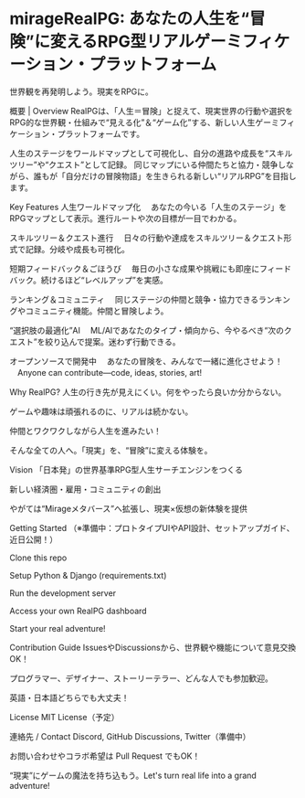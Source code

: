 # mirageRealPG: あなたの人生を“冒険”に変えるRPG型リアルゲーミフィケーション・プラットフォーム
世界観を再発明しよう。現実をRPGに。

概要 | Overview
RealPGは、「人生＝冒険」と捉えて、現実世界の行動や選択をRPG的な世界観・仕組みで“見える化”＆“ゲーム化”する、新しい人生ゲーミフィケーション・プラットフォームです。

人生のステージをワールドマップとして可視化し、自分の進路や成長を“スキルツリー”や“クエスト”として記録。
同じマップにいる仲間たちと協力・競争しながら、誰もが「自分だけの冒険物語」を生きられる新しい“リアルRPG”を目指します。

Key Features
人生ワールドマップ化
　あなたの今いる「人生のステージ」をRPGマップとして表示。進行ルートや次の目標が一目でわかる。

スキルツリー＆クエスト進行
　日々の行動や達成をスキルツリー＆クエスト形式で記録。分岐や成長も可視化。

短期フィードバック＆ごほうび
　毎日の小さな成果や挑戦にも即座にフィードバック。続けるほど“レベルアップ”を実感。

ランキング＆コミュニティ
　同じステージの仲間と競争・協力できるランキングやコミュニティ機能。仲間と冒険しよう。

“選択肢の最適化”AI
　ML/AIであなたのタイプ・傾向から、今やるべき“次のクエスト”を絞り込んで提案。迷わず行動できる。

オープンソースで開発中
　あなたの冒険を、みんなで一緒に進化させよう！
　Anyone can contribute—code, ideas, stories, art!

Why RealPG?
人生の行き先が見えにくい。何をやったら良いか分からない。

ゲームや趣味は頑張れるのに、リアルは続かない。

仲間とワクワクしながら人生を進みたい！

そんな全ての人へ。「現実」を、“冒険”に変える体験を。

Vision
「日本発」の世界基準RPG型人生サーチエンジンをつくる

新しい経済圏・雇用・コミュニティの創出

やがては“Mirageメタバース”へ拡張し、現実×仮想の新体験を提供

Getting Started
（※準備中：プロトタイプUIやAPI設計、セットアップガイド、近日公開！）

Clone this repo

Setup Python & Django (requirements.txt)

Run the development server

Access your own RealPG dashboard

Start your real adventure!

Contribution Guide
IssuesやDiscussionsから、世界観や機能について意見交換OK！

プログラマー、デザイナー、ストーリーテラー、どんな人でも参加歓迎。

英語・日本語どちらでも大丈夫！

License
MIT License（予定）

連絡先 / Contact
Discord, GitHub Discussions, Twitter（準備中）

お問い合わせやコラボ希望は Pull Request でもOK！

“現実”にゲームの魔法を持ち込もう。Let's turn real life into a grand adventure!

